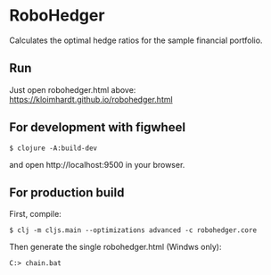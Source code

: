 # RoboHedger
Calculates the optimal hedge ratios for the sample financial portfolio.

## Run
Just open robohedger.html above: https://kloimhardt.github.io/robohedger.html
## For development with figwheel
```shell
$ clojure -A:build-dev
```
and open http://localhost:9500 in your browser.
## For production build
First, compile:
```shell
$ clj -m cljs.main --optimizations advanced -c robohedger.core
```
Then generate the single robohedger.html (Windws only):
```shell
C:> chain.bat
```
